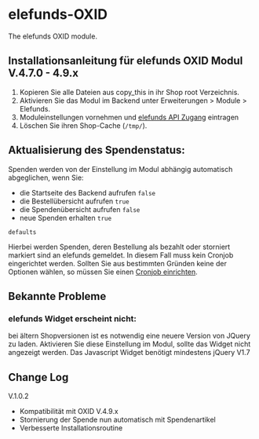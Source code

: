 # elefunds-OXID

The elefunds OXID module.  

## Installationsanleitung für elefunds OXID Modul V.4.7.0 - 4.9.x

1. Kopieren Sie alle Dateien aus copy_this in ihr Shop root Verzeichnis.
2. Aktivieren Sie das Modul im Backend unter Erweiterungen > Module > Elefunds.
3. Moduleinstellungen vornehmen und [elefunds API Zugang](https://elefunds.de/produkt/anmeldung/) eintragen
4. Löschen Sie ihren Shop-Cache (`/tmp/`).

## Aktualisierung des Spendenstatus:

Spenden werden von der Einstellung im Modul abhängig automatisch abgeglichen, wenn Sie:
- die Startseite des Backend aufrufen `false`
- die Bestellübersicht aufrufen `true`
- die Spendenübersicht aufrufen `false`
- neue Spenden erhalten `true`

`defaults`

Hierbei werden Spenden, deren Bestellung als bezahlt oder storniert markiert 
sind an elefunds gemeldet. In diesem Fall muss kein Cronjob eingerichtet werden.
Sollten Sie aus bestimmten Gründen keine der Optionen wählen, so müssen Sie
einen [Cronjob einrichten](cron/CRON.md).

## Bekannte Probleme
### elefunds Widget erscheint nicht:
bei ältern Shopversionen ist es notwendig eine neuere Version von JQuery zu laden.
Aktivieren Sie diese Einstellung im Modul, sollte das Widget nicht angezeigt werden.
Das Javascript Widget benötigt mindestens jQuery V1.7

## Change Log
V.1.0.2
- Kompatibilität mit OXID V.4.9.x
- Stornierung der Spende nun automatisch mit Spendenartikel
- Verbesserte Installationsroutine
